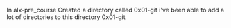 In alx-pre_course Created a directory called 0x01-git
i've been able to add a lot of directories to this directory 0x01-git
